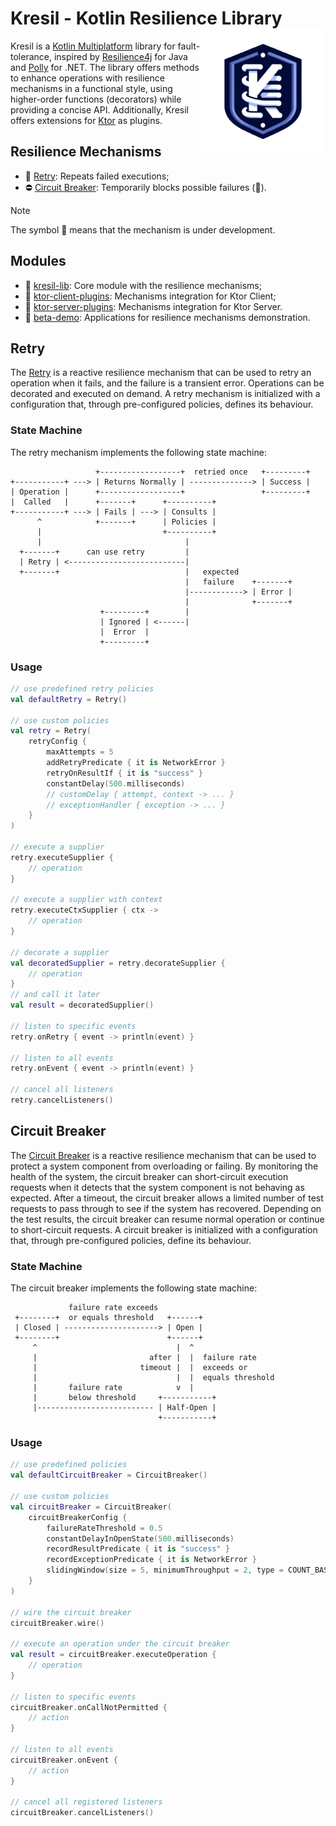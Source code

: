 # Kresil - Kotlin Resilience Library <img src="./docs/imgs/kresil-logo.png" align="right" width=200 alt="" />

Kresil is a [Kotlin Multiplatform](https://kotlinlang.org/docs/multiplatform.html) library for fault-tolerance,
inspired by [Resilience4j](https://resilience4j.readme.io/docs/getting-started) for Java
and [Polly](https://github.com/App-vNext/Polly) for .NET. The library offers methods to enhance operations with
resilience mechanisms in a functional style, using higher-order functions (decorators) while providing a concise API.
Additionally, Kresil offers extensions for [Ktor](https://ktor.io/) as plugins.

## Resilience Mechanisms

- 🔁 [Retry](#retry): Repeats failed executions;
- ⛔ [Circuit Breaker](#circuit-breaker): Temporarily blocks possible failures (🚧).

> [!NOTE]
> The symbol 🚧 means that the mechanism is under development.

## Modules

- 📁 [kresil-lib](kresil-lib/lib/README.md): Core module with the resilience mechanisms;
- 📁 [ktor-client-plugins](ktor-client-plugins/shared/README.md): Mechanisms integration for Ktor Client;
- 📁 [ktor-server-plugins](ktor-server-plugins/shared/README.md): Mechanisms integration for Ktor Server.
- 📁 [beta-demo](beta-demo/README.md): Applications for resilience mechanisms demonstration.

## Retry

The [Retry](https://learn.microsoft.com/en-us/azure/architecture/patterns/retry)
is a reactive resilience mechanism
that can be used to retry an operation when it fails, and the failure is a transient error.
Operations can be decorated and executed on demand.
A retry mechanism is initialized with a configuration that,
through pre-configured policies, defines its behaviour.

### State Machine

The retry mechanism implements the following state machine:

```
                   +------------------+  retried once   +---------+
+-----------+ ---> | Returns Normally | --------------> | Success |
| Operation |      +------------------+                 +---------+
|  Called   |      +-------+      +----------+
+-----------+ ---> | Fails | ---> | Consults |
      ^            +-------+      | Policies |
      |                           +----------+
      |                                |
  +-------+      can use retry         |
  | Retry | <--------------------------|
  +-------+                            |   expected
                                       |   failure    +-------+
                                       |------------> | Error |
                                       |              +-------+
                    +---------+        |
                    | Ignored | <------|
                    |  Error  |
                    +---------+
```

### Usage

```kotlin
// use predefined retry policies
val defaultRetry = Retry()

// use custom policies
val retry = Retry(
    retryConfig {
        maxAttempts = 5
        addRetryPredicate { it is NetworkError }
        retryOnResultIf { it is "success" }
        constantDelay(500.milliseconds)
        // customDelay { attempt, context -> ... }
        // exceptionHandler { exception -> ... }
    }
)

// execute a supplier
retry.executeSupplier {
    // operation
}

// execute a supplier with context
retry.executeCtxSupplier { ctx ->
    // operation
}

// decorate a supplier
val decoratedSupplier = retry.decorateSupplier {
    // operation
}
// and call it later
val result = decoratedSupplier()

// listen to specific events
retry.onRetry { event -> println(event) }

// listen to all events
retry.onEvent { event -> println(event) }

// cancel all listeners
retry.cancelListeners()
```

## Circuit Breaker

The [Circuit Breaker](https://learn.microsoft.com/en-us/azure/architecture/patterns/circuit-breaker)
is a reactive resilience mechanism
that can be used to protect a system component from overloading or failing.
By monitoring the health of the system, the circuit breaker can short-circuit
execution requests when it detects that the system component is not behaving as expected.
After a timeout,
the circuit breaker allows a limited number of test requests to pass through to see if the system has recovered.
Depending on the test results, the circuit breaker can resume normal operation or continue to short-circuit requests.
A circuit breaker is initialized with a configuration that,
through pre-configured policies, define its behaviour.

### State Machine

The circuit breaker implements the following state machine:

```
             failure rate exceeds
 +--------+  or equals threshold   +------+
 | Closed | ---------------------> | Open |
 +--------+                        +------+
     ^                               |  ^
     |                         after |  |  failure rate
     |                       timeout |  |  exceeds or
     |                               |  |  equals threshold
     |       failure rate            v  |
     |       below threshold     +-----------+
     |-------------------------- | Half-Open |
                                 +-----------+
```

### Usage

```kotlin
// use predefined policies
val defaultCircuitBreaker = CircuitBreaker()

// use custom policies
val circuitBreaker = CircuitBreaker(
    circuitBreakerConfig {
        failureRateThreshold = 0.5
        constantDelayInOpenState(500.milliseconds)
        recordResultPredicate { it is "success" }
        recordExceptionPredicate { it is NetworkError }
        slidingWindow(size = 5, minimumThroughput = 2, type = COUNT_BASED)
    }
)

// wire the circuit breaker
circuitBreaker.wire()

// execute an operation under the circuit breaker
val result = circuitBreaker.executeOperation {
    // operation
}

// listen to specific events
circuitBreaker.onCallNotPermitted {
    // action
}

// listen to all events
circuitBreaker.onEvent {
    // action
}

// cancel all registered listeners
circuitBreaker.cancelListeners()
```
